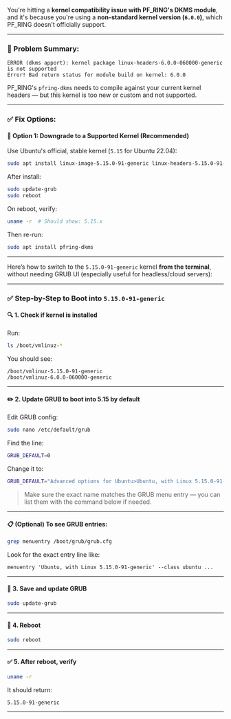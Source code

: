 You're hitting a **kernel compatibility issue with PF_RING's DKMS module**, and it's because you're using a **non-standard kernel version (`6.0.0`)**, which PF_RING doesn't officially support.

---

### 🧨 Problem Summary:
```
ERROR (dkms apport): kernel package linux-headers-6.0.0-060000-generic is not supported
Error! Bad return status for module build on kernel: 6.0.0
```

PF_RING's `pfring-dkms` needs to compile against your current kernel headers — but this kernel is too new or custom and not supported.

---

### ✅ Fix Options:

#### 🥇 **Option 1: Downgrade to a Supported Kernel (Recommended)**
Use Ubuntu's official, stable kernel (`5.15` for Ubuntu 22.04):

```bash
sudo apt install linux-image-5.15.0-91-generic linux-headers-5.15.0-91-generic
```

After install:

```bash
sudo update-grub
sudo reboot
```

On reboot, verify:

```bash
uname -r  # Should show: 5.15.x
```

Then re-run:
```bash
sudo apt install pfring-dkms
```

---

Here’s how to switch to the `5.15.0-91-generic` kernel **from the terminal**, without needing GRUB UI (especially useful for headless/cloud servers):

---

### ✅ Step-by-Step to Boot into `5.15.0-91-generic`

#### 🔍 1. **Check if kernel is installed**
Run:
```bash
ls /boot/vmlinuz-*
```

You should see:
```
/boot/vmlinuz-5.15.0-91-generic
/boot/vmlinuz-6.0.0-060000-generic
```

---

#### ✏️ 2. **Update GRUB to boot into 5.15 by default**

Edit GRUB config:
```bash
sudo nano /etc/default/grub
```

Find the line:
```bash
GRUB_DEFAULT=0
```

Change it to:
```bash
GRUB_DEFAULT="Advanced options for Ubuntu>Ubuntu, with Linux 5.15.0-91-generic"
```

> Make sure the exact name matches the GRUB menu entry — you can list them with the command below if needed.

---

#### 📋 (Optional) To see GRUB entries:

```bash
grep menuentry /boot/grub/grub.cfg
```

Look for the exact entry line like:
```
menuentry 'Ubuntu, with Linux 5.15.0-91-generic' --class ubuntu ...
```

---

#### 💾 3. **Save and update GRUB**
```bash
sudo update-grub
```

---

#### 🔁 4. **Reboot**
```bash
sudo reboot
```

---

#### ✅ 5. **After reboot, verify**
```bash
uname -r
```

It should return:
```
5.15.0-91-generic
```

---
